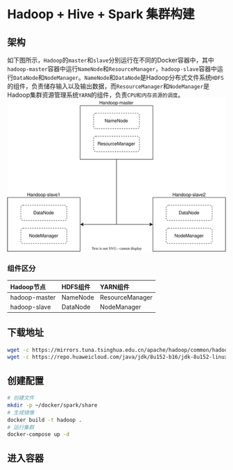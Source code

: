 # Hadoop + Hive + Spark 集群构建
## 架构
如下图所示，`Hadoop`的`master`和`slave`分别运行在不同的Docker容器中，其中`hadoop-master`容器中运行`NameNode`和`ResourceManager`，`hadoop-slave`容器中运行`DataNode`和`NodeManager`。`NameNode`和`DataNode`是Hadoop分布式文件系统`HDFS`的组件，负责储存输入以及输出数据，而`ResourceManager`和`NodeManager`是Hadoop集群资源管理系统`YARN`的组件，负责`CPU和内存资源的调度`。  
![hadoop](/images/hadoop.drawio.svg)  
  
### 组件区分
|Hadoop节点|HDFS组件|YARN组件|
|:----|:----|:----|
|hadoop-master|NameNode|ResourceManager|
|hadoop-slave|DataNode|NodeManager|

## 下载地址
```sh
wget -c https://mirrors.tuna.tsinghua.edu.cn/apache/hadoop/common/hadoop-3.3.1/hadoop-3.3.1.tar.gz
wget -c https://repo.huaweicloud.com/java/jdk/8u152-b16/jdk-8u152-linux-x64.tar.gz
```

## 创建配置
```sh
# 创建文件
mkdir -p ~/docker/spark/share
# 生成镜像
docker build -t hadoop .
# 运行集群
docker-compose up -d
```

## 进入容器
```sh

```
